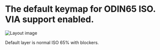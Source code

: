 The default keymap for ODIN65 ISO. VIA support enabled.
=========================================================

![Layout image]()

Default layer is normal ISO 65% with blockers.
